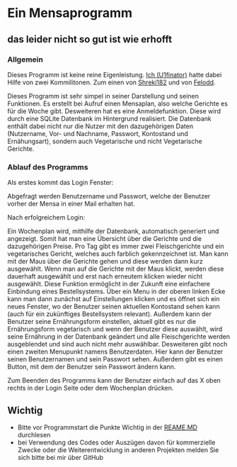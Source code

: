 # Ein Mensaprogramm
## das leider nicht so gut ist wie erhofft

### Allgemein
Dieses Programm ist keine reine Eigenleistung. [Ich (U1finator)](https://github.com/U1finator) hatte dabei Hilfe von zwei Kommilitonen.
Zum einen von [Shreki182](https://github.com/Shreki182) und von [Felodd](https://github.com/Felodd).

Dieses Programm ist sehr simpel in seiner Darstellung und seinen Funktionen.
Es erstellt bei Aufruf einen Mensaplan, also welche Gerichte es für die Woche gibt. 
Desweiteren hat es eine Anmeldefunktion. Diese wird durch eine SQLite Datenbank im Hintergrund realisiert.
Die Datenbank enthält dabei nicht nur die Nutzer mit den dazugehörigen Daten (Nutzername, Vor- und Nachname, Passwort, Kontostand und Ernähungsart), sondern auch Vegetarische und nicht Vegetarische Gerichte.

### Ablauf des Programms
Als erstes kommt das Login Fenster:

 Abgefragt werden Benutzername und Passwort, welche der Benutzer vorher der Mensa in einer Mail erhalten hat.
 
Nach erfolgreichem Login: 

Ein Wochenplan wird, mithilfe der Datenbank, automatisch generiert und angezeigt. Somit hat man eine Übersicht über die Gerichte und die dazugehörigen Preise. Pro Tag gibt es immer zwei Fleischgerichte und ein vegetarisches Gericht, welches auch farblich gekennzeichnet ist. Man kann mit der Maus über die Gerichte gehen und diese werden dann kurz ausgewählt. 
Wenn man auf die Gerichte mit der Maus klickt, werden diese dauerhaft ausgewählt und erst nach erneutem klicken wieder nicht ausgewählt. Diese Funktion ermöglicht in der Zukunft eine einfachere Einbindung eines Bestellsystems. Über ein Menu in der oberen linken Ecke kann man dann zunächst auf Einstellungen klicken und es öffnet sich ein neues Fenster, wo der Benutzer seinen aktuellen Kontostand sehen kann (auch für ein zukünftiges Bestellsystem relevant). 
Außerdem kann der Benutzer seine Ernährungsform einstellen, aktuell gibt es nur die Ernährungsform vegetarisch und wenn der Benutzer diese auswählt, wird seine Ernährung in der Datenbank geändert und alle Fleischgerichte werden ausgeblendet und sind auch nicht mehr auswählbar. Desweiteren gibt noch einen zweiten Menupunkt namens Benutzerdaten. 
Hier kann der Benutzer seinen Benutzernamen und sein Passwort sehen. Außerdem gibt es einen Button, mit dem der Benutzer sein Passwort ändern kann. 

Zum Beenden des Programms kann der Benutzer einfach auf das X oben rechts in der Login Seite oder dem Wochenplan drücken.


## Wichtig
  - Bitte vor Programmstart die Punkte Wichtig in der [REAME.MD](https://github.com/U1finator/HSPV-Projekt/blob/main/README.md) durchlesen
  - bei Verwendung des Codes oder Auszügen davon für kommerzielle Zwecke oder die Weiterentwicklung in anderen Projekten melden Sie sich bitte bei mir über GitHub
